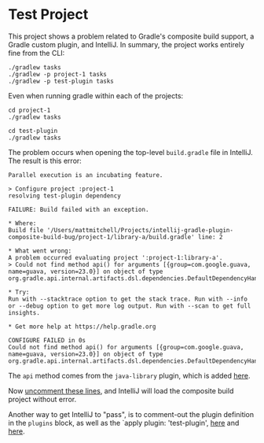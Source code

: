 # Test Project

This project shows a problem related to Gradle's composite build support, a Gradle custom plugin, and IntelliJ. In summary, the project works entirely fine from the CLI:

```
./gradlew tasks
./gradlew -p project-1 tasks
./gradlew -p test-plugin tasks
```

Even when running gradle within each of the projects:

```
cd project-1
./gradlew tasks
```

```
cd test-plugin
./gradlew tasks
```

The problem occurs when opening the top-level `build.gradle` file in IntelliJ. The result is this error:

```
Parallel execution is an incubating feature.

> Configure project :project-1
resolving test-plugin dependency

FAILURE: Build failed with an exception.

* Where:
Build file '/Users/mattmitchell/Projects/intellij-gradle-plugin-composite-build-bug/project-1/library-a/build.gradle' line: 2

* What went wrong:
A problem occurred evaluating project ':project-1:library-a'.
> Could not find method api() for arguments [{group=com.google.guava, name=guava, version=23.0}] on object of type org.gradle.api.internal.artifacts.dsl.dependencies.DefaultDependencyHandler.

* Try:
Run with --stacktrace option to get the stack trace. Run with --info or --debug option to get more log output. Run with --scan to get full insights.

* Get more help at https://help.gradle.org

CONFIGURE FAILED in 0s
Could not find method api() for arguments [{group=com.google.guava, name=guava, version=23.0}] on object of type org.gradle.api.internal.artifacts.dsl.dependencies.DefaultDependencyHandler.
```

The `api` method comes from the `java-library` plugin, which is added [here](https://github.com/mwmitchell/intellij-gradle-plugin-composite-build-bug/blob/master/project-1/build.gradle#L10).

Now [uncomment these lines](https://github.com/mwmitchell/intellij-gradle-plugin-composite-build-bug/blob/master/project-1/library-a/build.gradle#L1-L5), and IntelliJ will load the composite build project without error.

Another way to get IntelliJ to "pass", is to comment-out the plugin definition in the `plugins` block, as well as the `apply plugin: 'test-plugin', [here](https://github.com/mwmitchell/intellij-gradle-plugin-composite-build-bug/blob/master/project-1/build.gradle#L2) and [here](https://github.com/mwmitchell/intellij-gradle-plugin-composite-build-bug/blob/master/project-1/build.gradle#L6).
